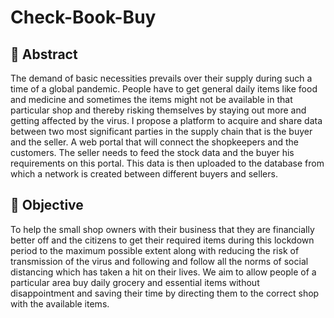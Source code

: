 # Check-Book-Buy

## 📄 Abstract
The demand of basic necessities prevails over their supply during such a time of a global pandemic. People have to get general daily items like food and medicine and sometimes the items might not be available in that particular shop and thereby risking themselves by staying out more and getting affected by the virus. I propose a platform to acquire and share data between two most significant parties in the supply chain that is the buyer and the seller. A web portal that will connect the shopkeepers and the customers. The seller needs to feed the stock data and the buyer his requirements on this portal. This data is then uploaded to the database from which a network is created between different buyers and sellers.

## 🎯 Objective 
To help the small shop owners with their business that they are financially better off and the citizens to get their required items during this lockdown period to the maximum possible extent along with reducing the risk of transmission of the virus and following and follow all the norms of social distancing which has taken a hit on their lives. We aim to allow people of a particular area buy daily grocery and essential items without disappointment and saving their time by directing them to the correct shop with the available items.
